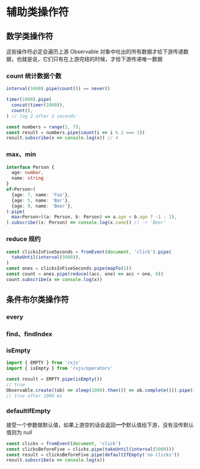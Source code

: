 # 辅助类操作符

## 数学类操作符

这些操作符必定会遍历上游 Observable 对象中吐出的所有数据才给下游传递数据，也就是说，它们只有在上游完结的时候，才给下游传递唯一数据

### count 统计数据个数

```ts
interval(1000).pipe(count()) == never()
```

```ts
timer(1000).pipe(
  concat(timer(1000)),
  count(),
) // log 2 after 2 secends

const numbers = range(1, 7);
const result = numbers.pipe(count(i => i % 2 === 1))
result.subscribe(x => console.log(x)) // 4
```

### max、min

```ts
interface Person {
  age: number,
  name: string
}
of<Person>(
  {age: 7, name: 'Foo'},
  {age: 5, name: 'Bar'},
  {age: 9, name: 'Beer'},
).pipe(
  max<Person>((a: Person, b: Person) => a.age < b.age ? -1 : 1),
).subscribe((x: Person) => console.log(x.name)) // -> 'Beer'
```

### reduce 规约

```ts
const clicksInFiveSeconds = fromEvent(document, 'click').pipe(
  takeUntil(interval(5000)),
)
const ones = clicksInFiveSeconds.pipe(mapTo(1))
const count = ones.pipe(reduce((acc, one) => acc + one, 0))
count.subscribe(x => console.log(x))
```

## 条件布尔类操作符

### every

### find、findIndex

### isEmpty

```ts
import { EMPTY } from 'rxjs'
import { isEmpty } from 'rxjs/operators'

const result = EMPTY.pipe(isEmpty())
// true
Observable.create((ob) => sleep(1000).then(() => ob.complete())).pipe(isEmpty())
// true after 1000 ms
```

### defaultIfEmpty

接受一个参数做默认值，如果上游空的话会返回**一个**默认值给下游，没有没传默认值则为 null

```ts
const clicks = fromEvent(document, 'click')
const clicksBeforeFive = clicks.pipe(takeUntil(interval(5000)))
const result = clicksBeforeFive.pipe(defaultIfEmpty('no clicks'))
result.subscribe(x => console.log(x))
```
